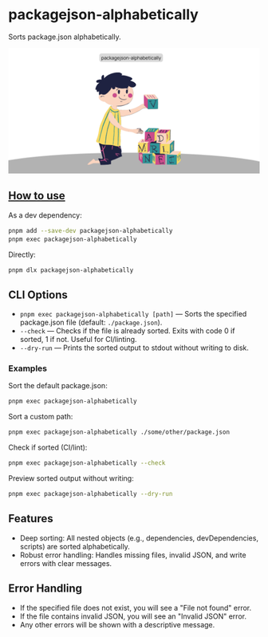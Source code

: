 # packagejson-alphabetically

Sorts package.json alphabetically.

![packagejson-alphabetically](assets/packagejson-alphabetically.png)

## <u>How to use</u>

As a dev dependency:

```sh
pnpm add --save-dev packagejson-alphabetically
pnpm exec packagejson-alphabetically
```

Directly:

```sh
pnpm dlx packagejson-alphabetically
```

## CLI Options

- `pnpm exec packagejson-alphabetically [path]` — Sorts the specified package.json file (default: `./package.json`).
- `--check` — Checks if the file is already sorted. Exits with code 0 if sorted, 1 if not. Useful for CI/linting.
- `--dry-run` — Prints the sorted output to stdout without writing to disk.

### Examples

Sort the default package.json:
```sh
pnpm exec packagejson-alphabetically
```

Sort a custom path:
```sh
pnpm exec packagejson-alphabetically ./some/other/package.json
```

Check if sorted (CI/lint):
```sh
pnpm exec packagejson-alphabetically --check
```

Preview sorted output without writing:
```sh
pnpm exec packagejson-alphabetically --dry-run
```

## Features
- Deep sorting: All nested objects (e.g., dependencies, devDependencies, scripts) are sorted alphabetically.
- Robust error handling: Handles missing files, invalid JSON, and write errors with clear messages.

## Error Handling
- If the specified file does not exist, you will see a "File not found" error.
- If the file contains invalid JSON, you will see an "Invalid JSON" error.
- Any other errors will be shown with a descriptive message.
